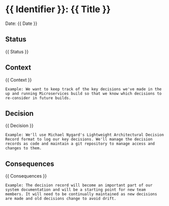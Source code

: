 # {{ Identifier }}: {{ Title }}

Date: {{ Date }}

## Status

{{ Status }}

## Context

{{ Context }}

`Example: We want to keep track of the key decisions we've made in the up and running Microservices build so that we know which decisions to re-consider in future builds.`

## Decision

{{ Decision }} 

`Example: We'll use Michael Nygard's Lightweight Architectural Decision Record format to log our key decisions. We'll manage the decision records as code and maintain a git repository to manage access and changes to them.`

## Consequences

{{ Consequences }}

`Example: The decision record will become an important part of our system documentation and will be a starting point for new team members. It will need to be continually maintained as new decisions are made and old decisions change to avoid drift.`